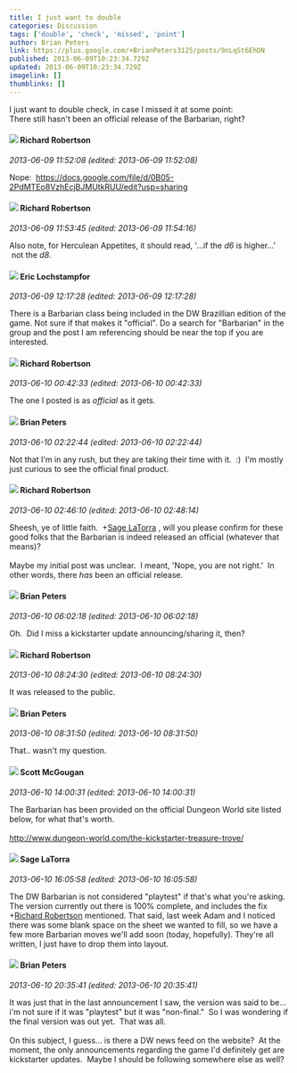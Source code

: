 ```yaml
---
title: I just want to double
categories: Discussion
tags: ['double', 'check', 'missed', 'point']
author: Brian Peters
link: https://plus.google.com/+BrianPeters3125/posts/9nLqSt6EhDN
published: 2013-06-09T10:23:34.729Z
updated: 2013-06-09T10:23:34.729Z
imagelink: []
thumblinks: []
---
```


I just want to double check, in case I missed it at some point:<br />There still hasn&#39;t been an official release of the Barbarian, right?
<div id='comment z13mtriadwumetk1o22ksznwfu2aixawb04'>
  <h4><img src='{{site.baseurl}}//images/avatars/108034461092234678612_photo.jpg'> Richard Robertson</h4>
      <p><cite>2013-06-09 11:52:08 (edited: 2013-06-09 11:52:08)</cite></p>
        <p>Nope:  <a href="https://docs.google.com/file/d/0B05-2PdMTEo8VzhEcjBJMUtkRUU/edit?usp=sharing" class="ot-anchor">https://docs.google.com/file/d/0B05-2PdMTEo8VzhEcjBJMUtkRUU/edit?usp=sharing</a></p>
</div>
        

<div id='comment z13mtriadwumetk1o22ksznwfu2aixawb04'>
  <h4><img src='{{site.baseurl}}//images/avatars/108034461092234678612_photo.jpg'> Richard Robertson</h4>
      <p><cite>2013-06-09 11:53:45 (edited: 2013-06-09 11:54:16)</cite></p>
        <p>Also note, for Herculean Appetites, it should read, &#39;...if the <i>d6</i> is higher...&#39;  not the <i>d8</i>.</p>
</div>
        

<div id='comment z13mtriadwumetk1o22ksznwfu2aixawb04'>
  <h4><img src='{{site.baseurl}}//images/avatars/104811112088336879051_photo.jpg'> Eric Lochstampfor</h4>
      <p><cite>2013-06-09 12:17:28 (edited: 2013-06-09 12:17:28)</cite></p>
        <p>There is a Barbarian class being included in the DW Brazillian edition of the game. Not sure if that makes it &quot;official&quot;. Do a search for &quot;Barbarian&quot; in the group and the post I am referencing should be near the top if you are interested.</p>
</div>
        

<div id='comment z13mtriadwumetk1o22ksznwfu2aixawb04'>
  <h4><img src='{{site.baseurl}}//images/avatars/108034461092234678612_photo.jpg'> Richard Robertson</h4>
      <p><cite>2013-06-10 00:42:33 (edited: 2013-06-10 00:42:33)</cite></p>
        <p>The one I posted is as <i>official</i> as it gets.</p>
</div>
        

<div id='comment z13mtriadwumetk1o22ksznwfu2aixawb04'>
  <h4><img src='{{site.baseurl}}//images/avatars/112286177825103454410_photo.jpg'> Brian Peters</h4>
      <p><cite>2013-06-10 02:22:44 (edited: 2013-06-10 02:22:44)</cite></p>
        <p>Not that I&#39;m in any rush, but they are taking their time with it.  :)  I&#39;m mostly just curious to see the official final product.</p>
</div>
        

<div id='comment z13mtriadwumetk1o22ksznwfu2aixawb04'>
  <h4><img src='{{site.baseurl}}//images/avatars/108034461092234678612_photo.jpg'> Richard Robertson</h4>
      <p><cite>2013-06-10 02:46:10 (edited: 2013-06-10 02:48:14)</cite></p>
        <p>Sheesh, ye of little faith.  <span class="proflinkWrapper"><span class="proflinkPrefix">+</span><a class="proflink" href="https://plus.google.com/117415966179711277938" oid="117415966179711277938">Sage LaTorra</a></span> , will you please confirm for these good folks that the Barbarian is indeed released an official (whatever that means)?<br /><br />Maybe my initial post was unclear.  I meant, &#39;Nope, you are not right.&#39;  In other words, there <i>has</i> been an official release.</p>
</div>
        

<div id='comment z13mtriadwumetk1o22ksznwfu2aixawb04'>
  <h4><img src='{{site.baseurl}}//images/avatars/112286177825103454410_photo.jpg'> Brian Peters</h4>
      <p><cite>2013-06-10 06:02:18 (edited: 2013-06-10 06:02:18)</cite></p>
        <p>Oh.  Did I miss a kickstarter update announcing/sharing it, then?</p>
</div>
        

<div id='comment z13mtriadwumetk1o22ksznwfu2aixawb04'>
  <h4><img src='{{site.baseurl}}//images/avatars/108034461092234678612_photo.jpg'> Richard Robertson</h4>
      <p><cite>2013-06-10 08:24:30 (edited: 2013-06-10 08:24:30)</cite></p>
        <p>It was released to the public.</p>
</div>
        

<div id='comment z13mtriadwumetk1o22ksznwfu2aixawb04'>
  <h4><img src='{{site.baseurl}}//images/avatars/112286177825103454410_photo.jpg'> Brian Peters</h4>
      <p><cite>2013-06-10 08:31:50 (edited: 2013-06-10 08:31:50)</cite></p>
        <p>That.. wasn&#39;t my question.</p>
</div>
        

<div id='comment z13mtriadwumetk1o22ksznwfu2aixawb04'>
  <h4><img src='{{site.baseurl}}//images/avatars/101873051689654385715_photo.jpg'> Scott McGougan</h4>
      <p><cite>2013-06-10 14:00:31 (edited: 2013-06-10 14:00:31)</cite></p>
        <p>The Barbarian has been provided on the official Dungeon World site listed below, for what that&#39;s worth. <br /><br /><a href="http://www.dungeon-world.com/the-kickstarter-treasure-trove/" class="ot-anchor">http://www.dungeon-world.com/the-kickstarter-treasure-trove/</a></p>
</div>
        

<div id='comment z13mtriadwumetk1o22ksznwfu2aixawb04'>
  <h4><img src='{{site.baseurl}}//images/avatars/117415966179711277938_photo.jpg'> Sage LaTorra</h4>
      <p><cite>2013-06-10 16:05:58 (edited: 2013-06-10 16:05:58)</cite></p>
        <p>The DW Barbarian is not considered &quot;playtest&quot; if that&#39;s what you&#39;re asking. The version currently out there is 100% complete, and includes the fix <span class="proflinkWrapper"><span class="proflinkPrefix">+</span><a class="proflink" href="https://plus.google.com/108034461092234678612" oid="108034461092234678612">Richard Robertson</a></span> mentioned. That said, last week Adam and I noticed there was some blank space on the sheet we wanted to fill, so we have a few more Barbarian moves we&#39;ll add soon (today, hopefully). They&#39;re all written, I just have to drop them into layout.</p>
</div>
        

<div id='comment z13mtriadwumetk1o22ksznwfu2aixawb04'>
  <h4><img src='{{site.baseurl}}//images/avatars/112286177825103454410_photo.jpg'> Brian Peters</h4>
      <p><cite>2013-06-10 20:35:41 (edited: 2013-06-10 20:35:41)</cite></p>
        <p>It was just that in the last announcement I saw, the version was said to be... i&#39;m not sure if it was &quot;playtest&quot; but it was &quot;non-final.&quot;  So I was wondering if the final version was out yet.  That was all.<br /><br />On this subject, I guess... is there a DW news feed on the website?  At the moment, the only announcements regarding the game I&#39;d definitely get are kickstarter updates.  Maybe I should be following somewhere else as well?</p>
</div>
        
